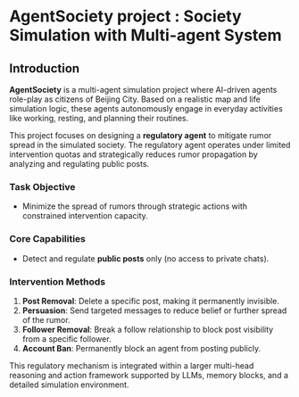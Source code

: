 # AgentSociety project : Society Simulation with Multi-agent System

## Introduction

**AgentSociety** is a multi-agent simulation project where AI-driven agents role-play as citizens of Beijing City. Based on a realistic map and life simulation logic, these agents autonomously engage in everyday activities like working, resting, and planning their routines.

This project focuses on designing a **regulatory agent** to mitigate rumor spread in the simulated society. The regulatory agent operates under limited intervention quotas and strategically reduces rumor propagation by analyzing and regulating public posts.

### Task Objective

* Minimize the spread of rumors through strategic actions with constrained intervention capacity.

### Core Capabilities

* Detect and regulate **public posts** only (no access to private chats).

### Intervention Methods

1. **Post Removal**: Delete a specific post, making it permanently invisible.
2. **Persuasion**: Send targeted messages to reduce belief or further spread of the rumor.
3. **Follower Removal**: Break a follow relationship to block post visibility from a specific follower.
4. **Account Ban**: Permanently block an agent from posting publicly.

This regulatory mechanism is integrated within a larger multi-head reasoning and action framework supported by LLMs, memory blocks, and a detailed simulation environment.
